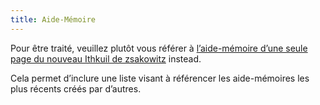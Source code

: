 ```yaml
---
title: Aide-Mémoire
---
```


Pour être traité, veuillez plutôt vous référer à [l’aide-mémoire d’une seule page du nouveau Ithkuil de zsakowitz](https://docs.google.com/presentation/d/1A1VWCSgwTOUJOJ7SHyglcUznFlkwI3zdOBy57aeGJ3A/edit?usp=sharing) instead.

Cela permet d’inclure une liste visant à référencer les aide-mémoires les plus récents créés par d’autres.